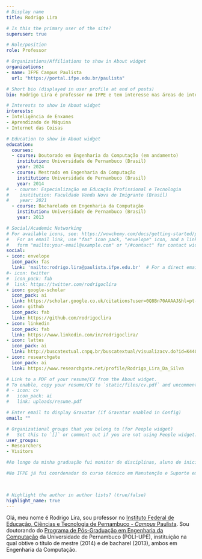 ```yaml
---
# Display name
title: Rodrigo Lira

# Is this the primary user of the site?
superuser: true

# Role/position
role: Professor

# Organizations/Affiliations to show in About widget
organizations:
- name: IFPE Campus Paulista
  url: "https://portal.ifpe.edu.br/paulista"

# Short bio (displayed in user profile at end of posts)
bio: Rodrigo Lira é professor no IFPE e tem interesse nas áreas de inteligência de enxames, aprendizado de máquina e IoT.

# Interests to show in About widget
interests:
- Inteligência de Enxames
- Aprendizado de Máquina
- Internet das Coisas

# Education to show in About widget
education:
  courses:
  - course: Doutorado em Engenharia da Computação (em andamento) 
    institution: Universidade de Pernambuco (Brasil)
    year: 2024
  - course: Mestrado em Engenharia da Computação 
    institution: Universidade de Pernambuco (Brasil)
    year: 2014
#  - course: Especialização em Educação Profissional e Tecnologia
#    institution: Faculdade Venda Nova do Imigrante (Brasil)
#    year: 2021 
  - course: Bacharelado em Engenharia da Computação
    institution: Universidade de Pernambuco (Brasil)
    year: 2013

# Social/Academic Networking
# For available icons, see: https://wowchemy.com/docs/getting-started/page-builder/#icons
#   For an email link, use "fas" icon pack, "envelope" icon, and a link in the
#   form "mailto:your-email@example.com" or "/#contact" for contact widget.
social:
- icon: envelope
  icon_pack: fas
  link: 'mailto:rodrigo.lira@paulista.ifpe.edu.br'  # For a direct email link, use "mailto:test@example.org".
#- icon: twitter
#  icon_pack: fab
#  link: https://twitter.com/rodrigoclira
- icon: google-scholar
  icon_pack: ai
  link: https://scholar.google.co.uk/citations?user=0Q8Bn70AAAAJ&hl=pt-BR
- icon: github
  icon_pack: fab
  link: https://github.com/rodrigoclira
- icon: linkedin
  icon_pack: fab
  link: https://www.linkedin.com/in/rodrigoclira/
- icon: lattes
  icon_pack: ai
  link: http://buscatextual.cnpq.br/buscatextual/visualizacv.do?id=K4408742J0 
- icon: researchgate
  icon_pack: ai
  link: https://www.researchgate.net/profile/Rodrigo_Lira_Da_Silva 

# Link to a PDF of your resume/CV from the About widget.
# To enable, copy your resume/CV to `static/files/cv.pdf` and uncomment the lines below.
# - icon: cv
#   icon_pack: ai
#   link: uploads/resume.pdf

# Enter email to display Gravatar (if Gravatar enabled in Config)
email: ""

# Organizational groups that you belong to (for People widget)
#   Set this to `[]` or comment out if you are not using People widget.
user_groups: 
- Researchers
- Visitors

#Ao longo da minha graduação fui monitor de disciplinas, aluno de iniciação científica e tive uma empresa incubada na Incubadora do Instituto de Tecnologia de Pernambuco (ITEP). Antes de ser professor no instituto federal, eu trabalhei na Fundação para Inovações Tecnológicas (FITec) no Porto Digital e lecionei em instituições privadas de Pernambuco

#No IFPE já fui coordenador do curso técnico em Manutenção e Suporte em Informática e do curso de tecnologia em Análise e Desenvolvimento de Sistemas. Atualmente desenvolvo projetos de pesquisa e extensão no campus Paulista. Em 2021 me tornei um [AWS Accredited Educator](https://aws.amazon.com/pt/training/awsacademy/?nc2=sb_ep_aca) habilitado a lecionar os cursos *AWS Cloud Foundation* e o *Cloud Architecting*. 

 

# Highlight the author in author lists? (true/false)
highlight_name: true
---
```


Olá, meu nome é Rodrigo Lira, sou professor no [Instituto Federal de Educação, Ciências e Tecnologia de Pernambuco - *Campus* Paulista](https://portal.ifpe.edu.br/campus/paulista). Sou doutorando do [Programa de Pós-Graduação em Engenharia da Computação](http://ppgec.ecomp.poli.br) da Universidade de Pernambuco (POLI-UPE), instituição na qual obtive o título de mestre (2014) e de bacharel (2013), ambos em Engenharia da Computação.


